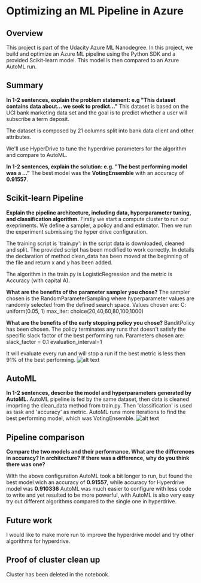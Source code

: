 # Optimizing an ML Pipeline in Azure

## Overview
This project is part of the Udacity Azure ML Nanodegree.
In this project, we build and optimize an Azure ML pipeline using the Python SDK and a provided Scikit-learn model.
This model is then compared to an Azure AutoML run.

## Summary
**In 1-2 sentences, explain the problem statement: e.g "This dataset contains data about... we seek to predict..."**
This dataset is based on the UCI bank marketing data set and the goal is to predict whether a user will subscribe a term deposit.

The dataset is composed by 21 columns split into bank data client and other attributes.

We'll use HyperDrive to tune the hyperdrive parameters for the algorithm and compare to AutoML.

**In 1-2 sentences, explain the solution: e.g. "The best performing model was a ..."**
The best model was the **VotingEnsemble** with an accuracy of **0.91557**.

## Scikit-learn Pipeline
**Explain the pipeline architecture, including data, hyperparameter tuning, and classification algorithm.**
Firstly we start a compute cluster to run our exepriments.
We define a sampler, a policy and and estimator. 
Then we run the experiment submissing the hyper drive configuration. 

The training script is 'train.py': in the script data is downloaded, cleaned and split.
The provided script has been modified to work correctly. In details the declaration of method clean_data has been moved at the beginning of the file and return x and y has been added. 

The algorithm in the train.py is LogisticRegression and the metric is Accuracy (with capital A).

**What are the benefits of the parameter sampler you chose?**
The sampler chosen is the RandomParameterSampling where hyperparameter values are randomly selected from the defined search space. 
Values chosen are:
C: uniform(0.05, 1)
max_iter: choice(20,40,60,80,100,1000)

**What are the benefits of the early stopping policy you chose?**
BanditPolicy has been chosen. The policy terminates any runs that doesn't satisfy the specific slack factor of the best performing run.
Parameters chosen are:
slack_factor = 0.1
evaluation_interval=1

It will evaluate every run and will stop a run if the best metric is less then 91% of the best performing.
![alt text](https://github.com/emanuelef1/Optimizing_a_Pipeline_in_Azure/blob/master/hyperdrive.png)

## AutoML
**In 1-2 sentences, describe the model and hyperparameters generated by AutoML.**
AutoML pipeline is fed by the same dataset, then data is cleaned imoprting the clean_data method from train.py.
Then 'classification' is used as task and 'accuracy' as metric. 
AutoML runs more iterations to find the best performing model, which was VotingEnsemble.
![alt text](https://github.com/emanuelef1/Optimizing_a_Pipeline_in_Azure/blob/master/autoML.png)

## Pipeline comparison
**Compare the two models and their performance. What are the differences in accuracy? 
In architecture? If there was a difference, why do you think there was one?**

WIth the above configuration AutoML took a bit longer to run, but found the best model wich an accuracy of **0.91557**, while accuracy for Hyperdrive model was **0.910336**
AutoML was much easier to configure with less code to write and yet resulted to be more powerful, with AutoML is also very easy try out different algorithms compared to the single one in hyperdrive.

## Future work
I would like to make more run to improve the hyperdrive model and try other algorithms for hyperdrive.

## Proof of cluster clean up
Cluster has been deleted in the notebook.
